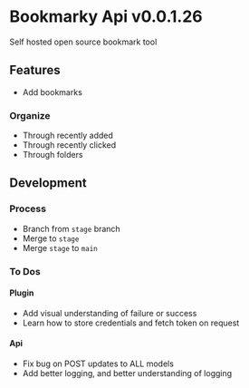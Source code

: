 # Bookmarky Api v0.0.1.26
Self hosted open source bookmark tool

## Features
 - Add bookmarks

### Organize
 - Through recently added
 - Through recently clicked
 - Through folders

## Development
### Process
 - Branch from `stage` branch
 - Merge to `stage`
 - Merge `stage` to `main`



### To Dos
#### Plugin
 - Add visual understanding of failure or success
 - Learn how to store credentials and fetch token on request

#### Api
 - Fix bug on POST updates to ALL models
 - Add better logging, and better understanding of logging
 